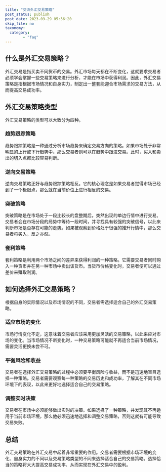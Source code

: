 ```yaml
---
title: "交流外汇交易策略"
post_status: publish
post_date: 2023-09-29 05:36:20
skip_file: no
taxonomy:
  category:
        - "faq"
---
```


## 什么是外汇交易策略？

外汇交易是指买卖不同货币的交易。外汇市场每天都在不断变化，这就要求交易者必须学会掌握一些交易策略来进行分析，才能在市场中获得利润。因此，外汇交易策略是指根据市场情况和自身实力，制定出一整套能迎合市场需求的交易方法，从而提高交易成功率。

## 外汇交易策略类型

外汇交易策略的类型可以大致分为四种。

### 趋势跟踪策略

趋势跟踪策略是一种通过分析市场趋势来确定交易方向的策略。如果市场处于非常明显的上行或下行趋势中，那么交易者则可以在趋势中跟进交易。此时，买入和卖出的切入点都比较容易判断。

### 逆向交易策略

逆向交易策略正好与趋势跟踪策略相反。它的核心理念是如果交易者觉得市场已经到了一个极限点，那么就在当前价位上进行相反的交易。

### 突破策略

突破策略是在市场处于一段比较长的盘整期后，突然出现的单边行情中进行交易。交易者会在市场分段的局势中等待一段时间，并寻找具有较强的突破信号，以此来判断市场是否存在可能的走势。如果被观察到价格处于很强的推升行情中，那么交易者将买入，反之亦然。

### 套利策略

套利策略是利用两个市场之间的差异来获得利润的一种策略。它需要交易者同时购入一种货币并在另一种市场中卖出该货币。当货币价格变化时，交易者便可以通过差价来赚取利润。

## 如何选择外汇交易策略？

根据自身的实际情况以及市场情况的不同，交易者需选择适合自己的外汇交易策略。

### 适应市场的变化

市场行情变化不定，这意味着交易者应该采用更加灵活的交易策略，以此来应对市场的变化。当市场情况不断变化时，一种交易策略可能就不再适合当前市场情况，需要灵活更换未尝不可。

### 平衡风险和收益

交易者在选择外汇交易策略的过程中必须要平衡风险与收益，而不是迅速地盲目选择一种策略。交易者需要观察每一种策略的交易历史和成功率，了解其在不同市场环境下的表现，以此来更好地选择适合自己的交易策略。

### 调整实时决策

交易者在市场中必须能够做出实时的决策。如果选择了一种策略，并发现其不再适用于当前市场环境，那么他必须迅速地选择和调整交易策略，否则这就有可能导致交易失败。

## 总结

外汇交易策略在外汇交易中起着非常重要的作用。交易者需要根据市场环境的变化、自身实力的不同以及交易策略类型的不同来选择适合自己的交易策略。选择恰当的策略将大大提高交易成功率，从而实现在外汇交易中的盈利。
